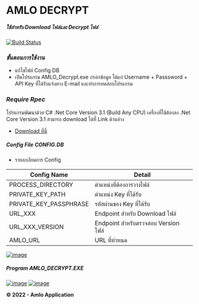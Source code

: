 # AMLO DECRYPT
##### _ใช้สำหรับ Download ไฟล์และ Decrypt ไฟล์_

[![Build Status](https://travis-ci.org/joemccann/dillinger.svg?branch=master)](https://github.com/s1riwatB/ALMO_DECRYPT)

### _ขั้นตอนการใช้งาน_
-  แก้ไขไฟล์ Config.DB
-  เปิดโปรแกรม AMLO_Decrypt.exe กรอกข้อมูล ได้แก่  Username + Passsword + API Key ที่ได้รับแจ้งทาง E-mail และทำการทดสอบโปรแกรม


### _Require Rpec_
โปรแกรมพัฒนาด้วย C# .Net Core Version 3.1 (Build Any CPU)
เครื่องที่ใช้ต้องลง .Net Core Version 3.1 สามารถ download 
ได้ที่ Link ด้านล่าง
-   [Download ที่นี่](https://dotnet.microsoft.com/download/dotnet/3.1 )

##### Config File _CONFIG.DB_
-   รายละเอียดการ Config

| Config Name | Detail |
| ------ | ------ |
| PROCESS_DIRECTORY | ตำแหน่งที่ต้องการวางไฟล์ |
| PRIVATE_KEY_PATH | ตำแหน่ง Key ที่ได้รับ|
| PRIVATE_KEY_PASSPHRASE | รหัสผ่านของ Key ที่ได้รับ |
| URL_XXX | Endpoint สำหรับ Download ไฟล์ |
| URL_XXX_VERSION | Endpoint สำหรับตรวจสอบ Version ไฟล์ |
| AMLO_URL | URL ที่ทำหนด |

[![image](https://www.amlo.go.th/amlo-intranet/images/APS/B.PNG)](https://www.amlo.go.th/amlo-intranet/images/APS/B.PNG)



##### Program _AMLO_DECRYPT.EXE_
[![image](https://www.amlo.go.th/amlo-intranet/images/APS/c.PNG)](https://www.amlo.go.th/amlo-intranet/images/APS/c.PNG)
[![image](https://www.amlo.go.th/amlo-intranet/images/APS/A.PNG)](https://www.amlo.go.th/amlo-intranet/images/APS/A.PNG)



**© 2022 - Amlo Application**
